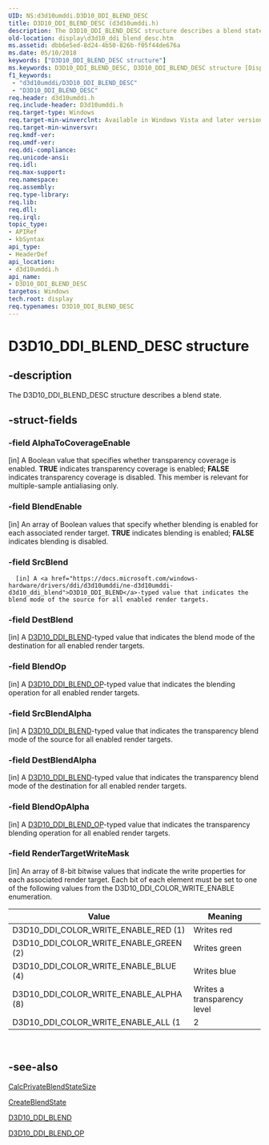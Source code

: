 ```yaml
---
UID: NS:d3d10umddi.D3D10_DDI_BLEND_DESC
title: D3D10_DDI_BLEND_DESC (d3d10umddi.h)
description: The D3D10_DDI_BLEND_DESC structure describes a blend state.
old-location: display\d3d10_ddi_blend_desc.htm
ms.assetid: dbb6e5ed-8d24-4b50-826b-f05f44de676a
ms.date: 05/10/2018
keywords: ["D3D10_DDI_BLEND_DESC structure"]
ms.keywords: D3D10_DDI_BLEND_DESC, D3D10_DDI_BLEND_DESC structure [Display Devices], UMDisplayDriver_Dx10param_Structs_8dd04d52-105b-4cc3-be87-5900625dcd6d.xml, d3d10umddi/D3D10_DDI_BLEND_DESC, display.d3d10_ddi_blend_desc
f1_keywords:
 - "d3d10umddi/D3D10_DDI_BLEND_DESC"
 - "D3D10_DDI_BLEND_DESC"
req.header: d3d10umddi.h
req.include-header: D3d10umddi.h
req.target-type: Windows
req.target-min-winverclnt: Available in Windows Vista and later versions of the Windows operating systems.
req.target-min-winversvr: 
req.kmdf-ver: 
req.umdf-ver: 
req.ddi-compliance: 
req.unicode-ansi: 
req.idl: 
req.max-support: 
req.namespace: 
req.assembly: 
req.type-library: 
req.lib: 
req.dll: 
req.irql: 
topic_type:
- APIRef
- kbSyntax
api_type:
- HeaderDef
api_location:
- d3d10umddi.h
api_name:
- D3D10_DDI_BLEND_DESC
targetos: Windows
tech.root: display
req.typenames: D3D10_DDI_BLEND_DESC
---
```


# D3D10_DDI_BLEND_DESC structure


## -description


The D3D10_DDI_BLEND_DESC structure describes a blend state.


## -struct-fields




### -field AlphaToCoverageEnable

[in] A Boolean value that specifies whether transparency coverage is enabled. <b>TRUE</b> indicates transparency coverage is enabled; <b>FALSE</b> indicates transparency coverage is disabled. This member is relevant for multiple-sample antialiasing only.


### -field BlendEnable

[in] An array of Boolean values that specify whether blending is enabled for each associated render target. <b>TRUE</b> indicates blending is enabled; <b>FALSE</b> indicates blending is disabled. 


### -field SrcBlend


      [in] A <a href="https://docs.microsoft.com/windows-hardware/drivers/ddi/d3d10umddi/ne-d3d10umddi-d3d10_ddi_blend">D3D10_DDI_BLEND</a>-typed value that indicates the blend mode of the source for all enabled render targets.
     


### -field DestBlend

[in] A <a href="https://docs.microsoft.com/windows-hardware/drivers/ddi/d3d10umddi/ne-d3d10umddi-d3d10_ddi_blend">D3D10_DDI_BLEND</a>-typed value that indicates the blend mode of the destination for all enabled render targets.


### -field BlendOp

[in] A <a href="https://docs.microsoft.com/windows-hardware/drivers/ddi/d3d10umddi/ne-d3d10umddi-d3d10_ddi_blend_op">D3D10_DDI_BLEND_OP</a>-typed value that indicates the blending operation for all enabled render targets.


### -field SrcBlendAlpha

[in] A <a href="https://docs.microsoft.com/windows-hardware/drivers/ddi/d3d10umddi/ne-d3d10umddi-d3d10_ddi_blend">D3D10_DDI_BLEND</a>-typed value that indicates the transparency blend mode of the source for all enabled render targets.


### -field DestBlendAlpha

[in] A <a href="https://docs.microsoft.com/windows-hardware/drivers/ddi/d3d10umddi/ne-d3d10umddi-d3d10_ddi_blend">D3D10_DDI_BLEND</a>-typed value that indicates the transparency blend mode of the destination for all enabled render targets.


### -field BlendOpAlpha

[in] A <a href="https://docs.microsoft.com/windows-hardware/drivers/ddi/d3d10umddi/ne-d3d10umddi-d3d10_ddi_blend_op">D3D10_DDI_BLEND_OP</a>-typed value that indicates the transparency blending operation for all enabled render targets.


### -field RenderTargetWriteMask

[in] An array of 8-bit bitwise values that indicate the write properties for each associated render target. Each bit of each element must be set to one of the following values from the D3D10_DDI_COLOR_WRITE_ENABLE enumeration.

|Value|Meaning|
|--- |--- |
|D3D10_DDI_COLOR_WRITE_ENABLE_RED (1)|Writes red|
|D3D10_DDI_COLOR_WRITE_ENABLE_GREEN (2)|Writes green|
|D3D10_DDI_COLOR_WRITE_ENABLE_BLUE (4)|Writes blue|
|D3D10_DDI_COLOR_WRITE_ENABLE_ALPHA (8)|Writes a transparency level|
|D3D10_DDI_COLOR_WRITE_ENABLE_ALL (1 | 2 | 4 | 8)|Writes red, green, blue, and a transparency level|
 


## -see-also




<a href="https://docs.microsoft.com/windows-hardware/drivers/ddi/d3d10umddi/nc-d3d10umddi-pfnd3d10ddi_calcprivateblendstatesize">CalcPrivateBlendStateSize</a>



<a href="https://docs.microsoft.com/windows-hardware/drivers/ddi/d3d10umddi/nc-d3d10umddi-pfnd3d10ddi_createblendstate">CreateBlendState</a>



<a href="https://docs.microsoft.com/windows-hardware/drivers/ddi/d3d10umddi/ne-d3d10umddi-d3d10_ddi_blend">D3D10_DDI_BLEND</a>



<a href="https://docs.microsoft.com/windows-hardware/drivers/ddi/d3d10umddi/ne-d3d10umddi-d3d10_ddi_blend_op">D3D10_DDI_BLEND_OP</a>
 

 

